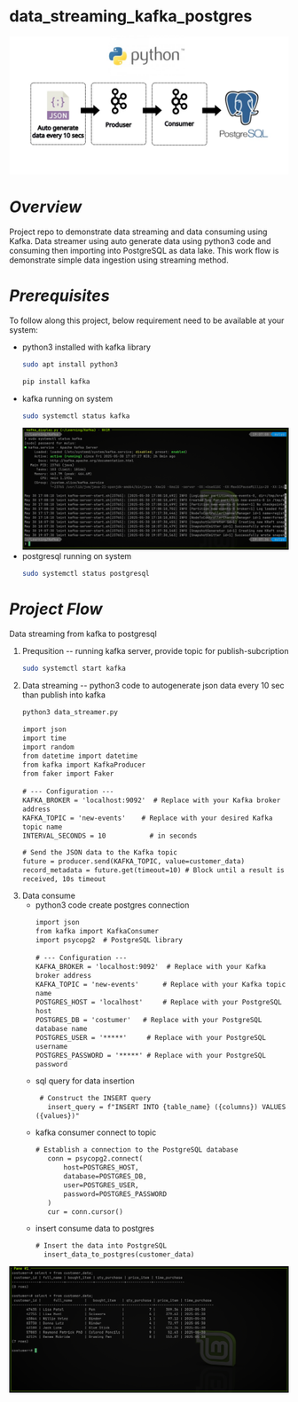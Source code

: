 # data_streaming_kafka_postgres
![Screenshot of a project interface](kafka_postgres.jpg)
# *Overview*
Project repo to demonstrate data streaming and data consuming using Kafka. Data streamer using auto generate data using python3 code and consuming then importing into PostgreSQL as data lake. This work flow is demonstrate simple data ingestion using streaming method. 
# *Prerequisites*
To follow along this project, below requirement need to be available at your system:
- python3 installed with kafka library
  ```bash
  sudo apt install python3
  ```
  ```bash
  pip install kafka
  ```
- kafka running on system
  ```bash
  sudo systemctl status kafka
  ```
  ![Kafka running screenshot](kafka_running.png)
- postgresql running on system
  ```bash
  sudo systemctl status postgresql
  ```
# *Project Flow*
Data streaming from kafka to postgresql
1. Prequsition -- running kafka server, provide topic for publish-subcription
   ```bash
   sudo systemctl start kafka
   ```
3. Data streaming -- python3 code to autogenerate json data every 10 sec than publish into kafka
   ```bash
   python3 data_streamer.py
   ```
   ```vim
   import json
   import time
   import random
   from datetime import datetime
   from kafka import KafkaProducer
   from faker import Faker

   # --- Configuration ---
   KAFKA_BROKER = 'localhost:9092'  # Replace with your Kafka broker address
   KAFKA_TOPIC = 'new-events'    # Replace with your desired Kafka topic name
   INTERVAL_SECONDS = 10           # in seconds
   ```
   ```vim
   # Send the JSON data to the Kafka topic
   future = producer.send(KAFKA_TOPIC, value=customer_data)
   record_metadata = future.get(timeout=10) # Block until a result is received, 10s timeout
   ```
5. Data consume
   - python3 code create postgres connection
     ```vim
     import json
     from kafka import KafkaConsumer
     import psycopg2  # PostgreSQL library

     # --- Configuration ---
     KAFKA_BROKER = 'localhost:9092'  # Replace with your Kafka broker address
     KAFKA_TOPIC = 'new-events'      # Replace with your Kafka topic name
     POSTGRES_HOST = 'localhost'     # Replace with your PostgreSQL host
     POSTGRES_DB = 'costumer'   # Replace with your PostgreSQL database name
     POSTGRES_USER = '*****'     # Replace with your PostgreSQL username
     POSTGRES_PASSWORD = '*****' # Replace with your PostgreSQL password
     ```
   - sql query for data insertion
     ```vim
      # Construct the INSERT query
        insert_query = f"INSERT INTO {table_name} ({columns}) VALUES ({values})"
     ```
   - kafka consumer connect to topic
     ```vim
     # Establish a connection to the PostgreSQL database
        conn = psycopg2.connect(
            host=POSTGRES_HOST,
            database=POSTGRES_DB,
            user=POSTGRES_USER,
            password=POSTGRES_PASSWORD
        )
        cur = conn.cursor()
     ```
   - insert consume data to postgres
     ```vim
     # Insert the data into PostgreSQL
       insert_data_to_postgres(customer_data)
     ```
![Screeenshot of PostgreSQL result](postgres_result.png)
